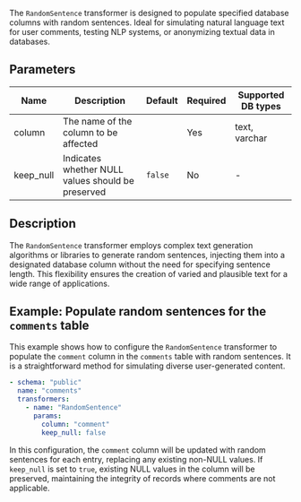 The `RandomSentence` transformer is designed to populate specified database columns with random sentences. Ideal for simulating natural language text for user comments, testing NLP systems, or anonymizing textual data in databases.

## Parameters

| Name       | Description                                           | Default | Required | Supported DB types |
|------------|-------------------------------------------------------|---------|----------|--------------------|
| column     | The name of the column to be affected                |         | Yes      | text, varchar      |
| keep_null  | Indicates whether NULL values should be preserved   | `false` | No       | -                  |

## Description

The `RandomSentence` transformer employs complex text generation algorithms or libraries to generate random sentences, injecting them into a designated database column without the need for specifying sentence length. This flexibility ensures the creation of varied and plausible text for a wide range of applications.

## Example: Populate random sentences for the `comments` table

This example shows how to configure the `RandomSentence` transformer to populate the `comment` column in the `comments` table with random sentences. It is a straightforward method for simulating diverse user-generated content.

```yaml title="RandomSentence transformer example"
- schema: "public"
  name: "comments"
  transformers:
    - name: "RandomSentence"
      params:
        column: "comment"
        keep_null: false
```

In this configuration, the `comment` column will be updated with random sentences for each entry, replacing any existing non-NULL values. If `keep_null` is set to `true`, existing NULL values in the column will be preserved, maintaining the integrity of records where comments are not applicable.
